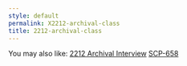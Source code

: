 ```yaml
---
style: default
permalink: X2212-archival-class
title: 2212-archival-class
---
```

You may also like:
[2212 Archival Interview](http://scp-wiki.net/2212-archival-interview)
[SCP-658](http://scp-wiki.net/scp-658)